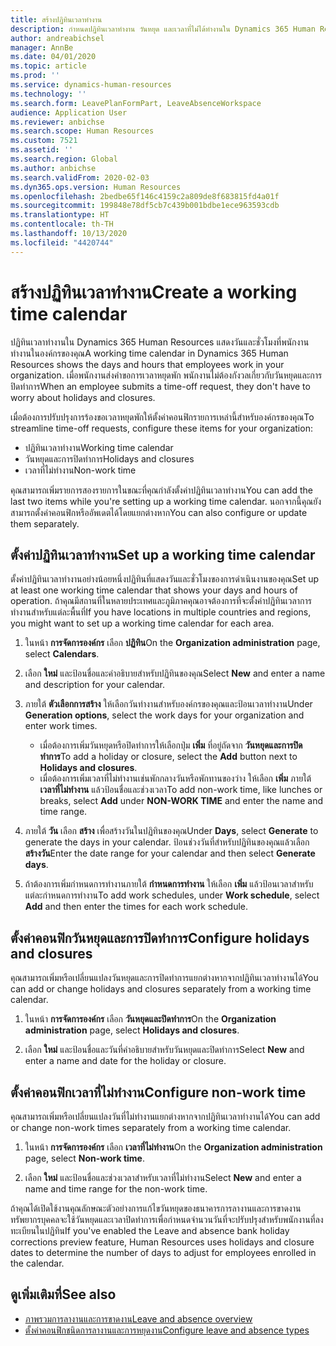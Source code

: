 ```yaml
---
title: สร้างปฏิทินเวลาทำงาน
description: กำหนดปฏิทินเวลาทำงาน วันหยุด และเวลาที่ไม่ได้ทำงานใน Dynamics 365 Human Resources
author: andreabichsel
manager: AnnBe
ms.date: 04/01/2020
ms.topic: article
ms.prod: ''
ms.service: dynamics-human-resources
ms.technology: ''
ms.search.form: LeavePlanFormPart, LeaveAbsenceWorkspace
audience: Application User
ms.reviewer: anbichse
ms.search.scope: Human Resources
ms.custom: 7521
ms.assetid: ''
ms.search.region: Global
ms.author: anbichse
ms.search.validFrom: 2020-02-03
ms.dyn365.ops.version: Human Resources
ms.openlocfilehash: 2bedbe65f146c4159c2a809de8f683815fd4a01f
ms.sourcegitcommit: 199848e78df5cb7c439b001bdbe1ece963593cdb
ms.translationtype: HT
ms.contentlocale: th-TH
ms.lasthandoff: 10/13/2020
ms.locfileid: "4420744"
---
```

# <a name="create-a-working-time-calendar"></a><span data-ttu-id="2a10c-103">สร้างปฏิทินเวลาทำงาน</span><span class="sxs-lookup"><span data-stu-id="2a10c-103">Create a working time calendar</span></span>

<span data-ttu-id="2a10c-104">ปฏิทินเวลาทำงานใน Dynamics 365 Human Resources แสดงวันและชั่วโมงที่พนักงานทำงานในองค์กรของคุณ</span><span class="sxs-lookup"><span data-stu-id="2a10c-104">A working time calendar in Dynamics 365 Human Resources shows the days and hours that employees work in your organization.</span></span> <span data-ttu-id="2a10c-105">เมื่อพนักงานส่งคำขอการเวลาหยุดพัก พนักงานไม่ต้องกังวลเกี่ยวกับวันหยุดและการปิดทำการ</span><span class="sxs-lookup"><span data-stu-id="2a10c-105">When an employee submits a time-off request, they don't have to worry about holidays and closures.</span></span>

<span data-ttu-id="2a10c-106">เมื่อต้องการปรับปรุงการร้องขอเวลาหยุดพักให้ตั้งค่าคอนฟิกรายการเหล่านี้สำหรับองค์กรของคุณ</span><span class="sxs-lookup"><span data-stu-id="2a10c-106">To streamline time-off requests, configure these items for your organization:</span></span>

- <span data-ttu-id="2a10c-107">ปฏิทินเวลาทำงาน</span><span class="sxs-lookup"><span data-stu-id="2a10c-107">Working time calendar</span></span>
- <span data-ttu-id="2a10c-108">วันหยุดและการปิดทำการ</span><span class="sxs-lookup"><span data-stu-id="2a10c-108">Holidays and closures</span></span>
- <span data-ttu-id="2a10c-109">เวลาที่ไม่ทำงาน</span><span class="sxs-lookup"><span data-stu-id="2a10c-109">Non-work time</span></span>

<span data-ttu-id="2a10c-110">คุณสามารถเพิ่มรายการสองรายการในขณะที่คุณกำลังตั้งค่าปฏิทินเวลาทำงาน</span><span class="sxs-lookup"><span data-stu-id="2a10c-110">You can add the last two items while you're setting up a working time calendar.</span></span> <span data-ttu-id="2a10c-111">นอกจากนี้คุณยังสามารถตั้งค่าคอนฟิกหรืออัพเดตได้โดยแยกต่างหาก</span><span class="sxs-lookup"><span data-stu-id="2a10c-111">You can also configure or update them separately.</span></span>

## <a name="set-up-a-working-time-calendar"></a><span data-ttu-id="2a10c-112">ตั้งค่าปฏิทินเวลาทำงาน</span><span class="sxs-lookup"><span data-stu-id="2a10c-112">Set up a working time calendar</span></span>

<span data-ttu-id="2a10c-113">ตั้งค่าปฏิทินเวลาทำงานอย่างน้อยหนึ่งปฏิทินที่แสดงวันและชั่วโมงของการดำเนินงานของคุณ</span><span class="sxs-lookup"><span data-stu-id="2a10c-113">Set up at least one working time calendar that shows your days and hours of operation.</span></span> <span data-ttu-id="2a10c-114">ถ้าคุณมีสถานที่ในหลายประเทศและภูมิภาคคุณอาจต้องการที่จะตั้งค่าปฏิทินเวลาการทำงานสำหรับแต่ละพื้นที่</span><span class="sxs-lookup"><span data-stu-id="2a10c-114">If you have locations in multiple countries and regions, you might want to set up a working time calendar for each area.</span></span>

1. <span data-ttu-id="2a10c-115">ในหน้า **การจัดการองค์กร** เลือก **ปฏิทิน**</span><span class="sxs-lookup"><span data-stu-id="2a10c-115">On the **Organization administration** page, select **Calendars**.</span></span>

2. <span data-ttu-id="2a10c-116">เลือก **ใหม่** และป้อนชื่อและคำอธิบายสำหรับปฏิทินของคุณ</span><span class="sxs-lookup"><span data-stu-id="2a10c-116">Select **New** and enter a name and description for your calendar.</span></span>

3. <span data-ttu-id="2a10c-117">ภายใต้ **ตัวเลือกการสร้าง** ให้เลือกวันทำงานสำหรับองค์กรของคุณและป้อนเวลาทำงาน</span><span class="sxs-lookup"><span data-stu-id="2a10c-117">Under **Generation options**, select the work days for your organization and enter work times.</span></span> 
   - <span data-ttu-id="2a10c-118">เมื่อต้องการเพิ่มวันหยุดหรือปิดทำการให้เลือกปุ่ม **เพิ่ม** ที่อยู่ถัดจาก **วันหยุดและการปิดทำการ**</span><span class="sxs-lookup"><span data-stu-id="2a10c-118">To add a holiday or closure, select the **Add** button next to **Holidays and closures**.</span></span>
   - <span data-ttu-id="2a10c-119">เมื่อต้องการเพิ่มเวลาที่ไม่ทำงานเช่นพักกลางวันหรือพักทานของว่าง ให้เลือก **เพิ่ม** ภายใต้ **เวลาที่ไม่ทำงาน** แล้วป้อนชื่อและช่วงเวลา</span><span class="sxs-lookup"><span data-stu-id="2a10c-119">To add non-work time, like lunches or breaks, select **Add** under **NON-WORK TIME** and enter the name and time range.</span></span>

4. <span data-ttu-id="2a10c-120">ภายใต้ **วัน** เลือก **สร้าง** เพื่อสร้างวันในปฏิทินของคุณ</span><span class="sxs-lookup"><span data-stu-id="2a10c-120">Under **Days**, select **Generate** to generate the days in your calendar.</span></span> <span data-ttu-id="2a10c-121">ป้อนช่วงวันที่สำหรับปฏิทินของคุณแล้วเลือก **สร้างวัน**</span><span class="sxs-lookup"><span data-stu-id="2a10c-121">Enter the date range for your calendar and then select **Generate days**.</span></span>

5. <span data-ttu-id="2a10c-122">ถ้าต้องการเพิ่มกำหนดการทำงานภายใต้ **กำหนดการทำงาน** ให้เลือก **เพิ่ม** แล้วป้อนเวลาสำหรับแต่ละกำหนดการทำงาน</span><span class="sxs-lookup"><span data-stu-id="2a10c-122">To add work schedules, under **Work schedule**, select **Add** and then enter the times for each work schedule.</span></span>

## <a name="configure-holidays-and-closures"></a><span data-ttu-id="2a10c-123">ตั้งค่าคอนฟิกวันหยุดและการปิดทำการ</span><span class="sxs-lookup"><span data-stu-id="2a10c-123">Configure holidays and closures</span></span>

<span data-ttu-id="2a10c-124">คุณสามารถเพิ่มหรือเปลี่ยนแปลงวันหยุดและการปิดทำการแยกต่างหากจากปฏิทินเวลาทำงานได้</span><span class="sxs-lookup"><span data-stu-id="2a10c-124">You can add or change holidays and closures separately from a working time calendar.</span></span>

1. <span data-ttu-id="2a10c-125">ในหน้า **การจัดการองค์กร** เลือก **วันหยุดและปิดทำการ**</span><span class="sxs-lookup"><span data-stu-id="2a10c-125">On the **Organization administration** page, select **Holidays and closures**.</span></span>

2. <span data-ttu-id="2a10c-126">เลือก **ใหม่** และป้อนชื่อและวันที่คำอธิบายสำหรับวันหยุดและปิดทำการ</span><span class="sxs-lookup"><span data-stu-id="2a10c-126">Select **New** and enter a name and date for the holiday or closure.</span></span>

## <a name="configure-non-work-time"></a><span data-ttu-id="2a10c-127">ตั้งค่าคอนฟิกเวลาที่ไม่ทำงาน</span><span class="sxs-lookup"><span data-stu-id="2a10c-127">Configure non-work time</span></span>

<span data-ttu-id="2a10c-128">คุณสามารถเพิ่มหรือเปลี่ยนแปลงวันที่ไม่ทำงานแยกต่างหากจากปฏิทินเวลาทำงานได้</span><span class="sxs-lookup"><span data-stu-id="2a10c-128">You can add or change non-work times separately from a working time calendar.</span></span>

1. <span data-ttu-id="2a10c-129">ในหน้า **การจัดการองค์กร** เลือก **เวลาที่ไม่ทำงาน**</span><span class="sxs-lookup"><span data-stu-id="2a10c-129">On the **Organization administration** page, select **Non-work time**.</span></span>

2. <span data-ttu-id="2a10c-130">เลือก **ใหม่** และป้อนชื่อและช่วงเวลาสำหรับเวลาที่ไม่ทำงาน</span><span class="sxs-lookup"><span data-stu-id="2a10c-130">Select **New** and enter a name and time range for the non-work time.</span></span>

<span data-ttu-id="2a10c-131">ถ้าคุณได้เปิดใช้งานคุณลักษณะตัวอย่างการแก้ไขวันหยุดของธนาคารการลางานและการขาดงาน ทรัพยากรบุคคลจะใช้วันหยุดและเวลาปิดทำการเพื่อกำหนดจำนวนวันที่จะปรับปรุงสำหรับพนักงานที่ลงทะเบียนในปฏิทิน</span><span class="sxs-lookup"><span data-stu-id="2a10c-131">If you've enabled the Leave and absence bank holiday corrections preview feature, Human Resources uses holidays and closure dates to determine the number of days to adjust for employees enrolled in the calendar.</span></span>

## <a name="see-also"></a><span data-ttu-id="2a10c-132">ดูเพิ่มเติมที่</span><span class="sxs-lookup"><span data-stu-id="2a10c-132">See also</span></span>

- [<span data-ttu-id="2a10c-133">ภาพรวมการลางานและการขาดงาน</span><span class="sxs-lookup"><span data-stu-id="2a10c-133">Leave and absence overview</span></span>](hr-leave-and-absence-overview.md)
- [<span data-ttu-id="2a10c-134">ตั้งค่าคอนฟิกชนิดการลางานและการหยุดงาน</span><span class="sxs-lookup"><span data-stu-id="2a10c-134">Configure leave and absence types</span></span>](hr-leave-and-absence-types.md)
